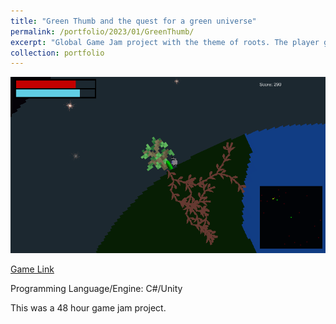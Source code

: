 ```yaml
---
title: "Green Thumb and the quest for a green universe"
permalink: /portfolio/2023/01/GreenThumb/
excerpt: "Global Game Jam project with the theme of roots. The player goes around to different planets to claim them for the roots.<br/><img src='/images/greenthumb1.png'>"
collection: portfolio
---
```


<img src='/images/greenthumb2.png'>

[Game Link](https://queenfii.itch.io/green-thumb)

Programming Language/Engine: C#/Unity

This was a 48 hour game jam project.